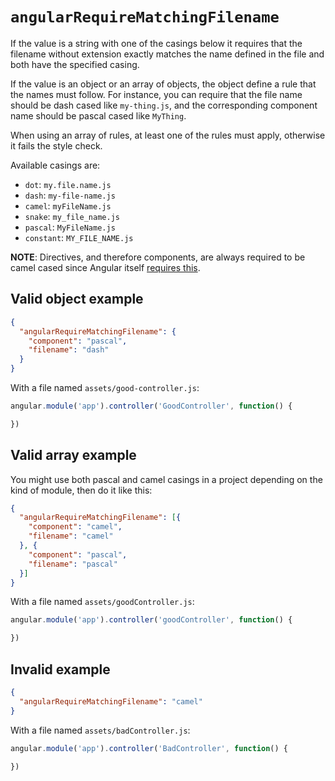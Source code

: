 # `angularRequireMatchingFilename`

If the value is a string with one of the casings below it requires that the filename without
extension exactly matches the name defined in the file and both have the specified casing.

If the value is an object or an array of objects, the object define a rule that the names must follow.
For instance, you can require that the file name should be dash cased like `my-thing.js`, and the
corresponding component name should be pascal cased like `MyThing`.

When using an array of rules, at least one of the rules must apply, otherwise it fails the style check.

Available casings are:

- `dot`: `my.file.name.js`
- `dash`: `my-file-name.js`
- `camel`: `myFileName.js`
- `snake`: `my_file_name.js`
- `pascal`: `MyFileName.js`
- `constant`: `MY_FILE_NAME.js`

**NOTE**: Directives, and therefore components, are always required to be camel cased since Angular
itself [requires this](https://docs.angularjs.org/guide/directive#creating-directives).

## Valid object example

```json
{
  "angularRequireMatchingFilename": {
    "component": "pascal",
    "filename": "dash"
  }
}
```

With a file named `assets/good-controller.js`:

```javascript
angular.module('app').controller('GoodController', function() {

})
```

## Valid array example

You might use both pascal and camel casings in a project depending on the kind of module, then do it
like this:

```json
{
  "angularRequireMatchingFilename": [{
    "component": "camel",
    "filename": "camel"
  }, {
    "component": "pascal",
    "filename": "pascal"
  }]
}
```

With a file named `assets/goodController.js`:

```javascript
angular.module('app').controller('goodController', function() {

})
```

## Invalid example

```json
{
  "angularRequireMatchingFilename": "camel"
}
```
With a file named `assets/badController.js`:

```javascript
angular.module('app').controller('BadController', function() {

})
```
